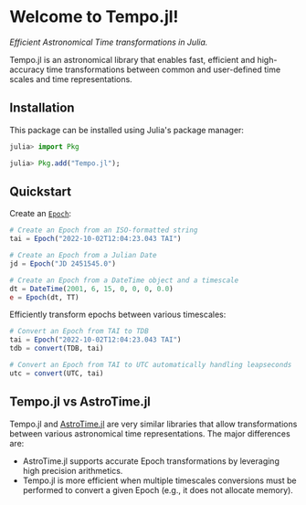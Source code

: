 # Welcome to Tempo.jl!

_Efficient Astronomical Time transformations in Julia._

Tempo.jl is an astronomical library that enables fast, efficient and high-accuracy time transformations between common and user-defined time scales and time representations.

## Installation 
This package can be installed using Julia's package manager:
```julia
julia> import Pkg

julia> Pkg.add("Tempo.jl");
```

## Quickstart
Create an [`Epoch`](@ref): 
```julia
# Create an Epoch from an ISO-formatted string
tai = Epoch("2022-10-02T12:04:23.043 TAI")

# Create an Epoch from a Julian Date
jd = Epoch("JD 2451545.0")

# Create an Epoch from a DateTime object and a timescale
dt = DateTime(2001, 6, 15, 0, 0, 0, 0.0)
e = Epoch(dt, TT)
```

Efficiently transform epochs between various timescales:
```julia 
# Convert an Epoch from TAI to TDB 
tai = Epoch("2022-10-02T12:04:23.043 TAI")
tdb = convert(TDB, tai)

# Convert an Epoch from TAI to UTC automatically handling leapseconds 
utc = convert(UTC, tai)
```

## Tempo.jl vs AstroTime.jl 
Tempo.jl and [AstroTime.jl](https://github.com/JuliaAstro/AstroTime.jl) are very similar libraries that allow transformations between various astronomical time representations. The major differences are:

- AstroTime.jl supports accurate Epoch transformations by leveraging high 
    precision arithmetics.
- Tempo.jl is more efficient when multiple timescales conversions must be 
    performed to convert a given Epoch (e.g., it does not allocate memory).

